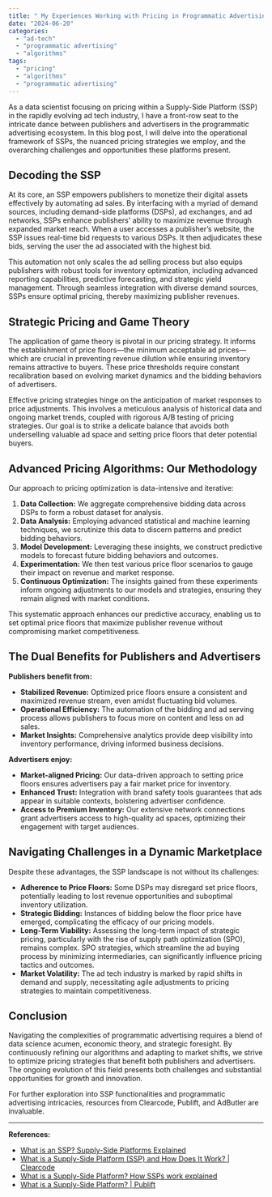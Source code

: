 ```yaml
---
title: " My Experiences Working with Pricing in Programmatic Advertising"
date: "2024-06-20"
categories: 
  - "ad-tech"
  - "programmatic advertising"
  - "algorithms"
tags: 
  - "pricing"
  - "algorithms"
  - "programmatic advertising"
---
```


As a data scientist focusing on pricing within a Supply-Side Platform (SSP) in the rapidly evolving ad tech industry, I have a front-row seat to the intricate dance between publishers and advertisers in the programmatic advertising ecosystem. In this blog post, I will delve into the operational framework of SSPs, the nuanced pricing strategies we employ, and the overarching challenges and opportunities these platforms present.

## Decoding the SSP

At its core, an SSP empowers publishers to monetize their digital assets effectively by automating ad sales. By interfacing with a myriad of demand sources, including demand-side platforms (DSPs), ad exchanges, and ad networks, SSPs enhance publishers' ability to maximize revenue through expanded market reach. When a user accesses a publisher’s website, the SSP issues real-time bid requests to various DSPs. It then adjudicates these bids, serving the user the ad associated with the highest bid.

This automation not only scales the ad selling process but also equips publishers with robust tools for inventory optimization, including advanced reporting capabilities, predictive forecasting, and strategic yield management. Through seamless integration with diverse demand sources, SSPs ensure optimal pricing, thereby maximizing publisher revenues.

## Strategic Pricing and Game Theory

The application of game theory is pivotal in our pricing strategy. It informs the establishment of price floors—the minimum acceptable ad prices—which are crucial in preventing revenue dilution while ensuring inventory remains attractive to buyers. These price thresholds require constant recalibration based on evolving market dynamics and the bidding behaviors of advertisers.

Effective pricing strategies hinge on the anticipation of market responses to price adjustments. This involves a meticulous analysis of historical data and ongoing market trends, coupled with rigorous A/B testing of pricing strategies. Our goal is to strike a delicate balance that avoids both underselling valuable ad space and setting price floors that deter potential buyers.

## Advanced Pricing Algorithms: Our Methodology

Our approach to pricing optimization is data-intensive and iterative:
1. **Data Collection:** We aggregate comprehensive bidding data across DSPs to form a robust dataset for analysis.
2. **Data Analysis:** Employing advanced statistical and machine learning techniques, we scrutinize this data to discern patterns and predict bidding behaviors.
3. **Model Development:** Leveraging these insights, we construct predictive models to forecast future bidding behaviors and outcomes.
4. **Experimentation:** We then test various price floor scenarios to gauge their impact on revenue and market response.
5. **Continuous Optimization:** The insights gained from these experiments inform ongoing adjustments to our models and strategies, ensuring they remain aligned with market conditions.

This systematic approach enhances our predictive accuracy, enabling us to set optimal price floors that maximize publisher revenue without compromising market competitiveness.

## The Dual Benefits for Publishers and Advertisers

**Publishers benefit from:**
- **Stabilized Revenue:** Optimized price floors ensure a consistent and maximized revenue stream, even amidst fluctuating bid volumes.
- **Operational Efficiency:** The automation of the bidding and ad serving process allows publishers to focus more on content and less on ad sales.
- **Market Insights:** Comprehensive analytics provide deep visibility into inventory performance, driving informed business decisions.

**Advertisers enjoy:**
- **Market-aligned Pricing:** Our data-driven approach to setting price floors ensures advertisers pay a fair market price for inventory.
- **Enhanced Trust:** Integration with brand safety tools guarantees that ads appear in suitable contexts, bolstering advertiser confidence.
- **Access to Premium Inventory:** Our extensive network connections grant advertisers access to high-quality ad spaces, optimizing their engagement with target audiences.

## Navigating Challenges in a Dynamic Marketplace

Despite these advantages, the SSP landscape is not without its challenges:
- **Adherence to Price Floors:** Some DSPs may disregard set price floors, potentially leading to lost revenue opportunities and suboptimal inventory utilization.
- **Strategic Bidding:** Instances of bidding below the floor price have emerged, complicating the efficacy of our pricing models.
- **Long-Term Viability:** Assessing the long-term impact of strategic pricing, particularly with the rise of supply path optimization (SPO), remains complex. SPO strategies, which streamline the ad buying process by minimizing intermediaries, can significantly influence pricing tactics and outcomes.
- **Market Volatility:** The ad tech industry is marked by rapid shifts in demand and supply, necessitating agile adjustments to pricing strategies to maintain competitiveness.

## Conclusion

Navigating the complexities of programmatic advertising requires a blend of data science acumen, economic theory, and strategic foresight. By continuously refining our algorithms and adapting to market shifts, we strive to optimize pricing strategies that benefit both publishers and advertisers. The ongoing evolution of this field presents both challenges and substantial opportunities for growth and innovation.

For further exploration into SSP functionalities and programmatic advertising intricacies, resources from Clearcode, Publift, and AdButler are invaluable.

---

**References:**
- [What is an SSP? Supply-Side Platforms Explained](https://www.adtechexplained.com/what-is-an-ssp-supply-side-platform/)
- [What is a Supply-Side Platform (SSP) and How Does It Work? | Clearcode](https://www.clearcode.cc/blog/what-is-an-ssp/)
- [What is a Supply-Side Platform? How SSPs work explained](https://www.adbutler.com/blog/what-is-a-supply-side-platform-how-ssps-work-explained/)
- [What is a Supply-Side Platform? | Publift](https://www.publift.com/blog/what-is-a-supply-side-platform)